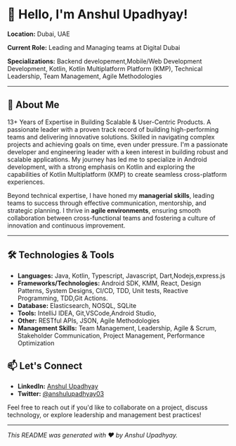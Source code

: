 # 👋 Hello, I'm Anshul Upadhyay!

**Location:** Dubai, UAE

**Current Role:** Leading and Managing teams at Digital Dubai

**Specializations:** Backend developement,Mobile/Web Development Development, Kotlin, Kotlin Multiplatform Platform (KMP), Technical Leadership, Team Management, Agile Methodologies

---

## 🚀 About Me
13+ Years of Expertise in Building Scalable & User-Centric Products.
A passionate leader with a proven track record of building high-performing teams and
delivering innovative solutions. Skilled in navigating complex projects and achieving goals on
time, even under pressure.
I'm a passionate developer and engineering leader with a keen interest in building robust and scalable applications. My journey has led me to specialize in Android development, with a strong emphasis on Kotlin and exploring the capabilities of Kotlin Multiplatform (KMP) to create seamless cross-platform experiences.

Beyond technical expertise, I have honed my **managerial skills**, leading teams to success through effective communication, mentorship, and strategic planning. I thrive in **agile environments**, ensuring smooth collaboration between cross-functional teams and fostering a culture of innovation and continuous improvement.

---

## 🛠️ Technologies & Tools

- **Languages:** Java, Kotlin, Typescript, Javascript, Dart,Nodejs,express.js
- **Frameworks/Technologies:** Android SDK, KMM, React, Design Patterns, System Designs, CI/CD, TDD, Unit tests, Reactive Programming, TDD,Git Actions.
- **Database:** Elasticsearch, NOSQL, SQLite
- **Tools:** IntelliJ IDEA, Git,VSCode,Android Studio, 
- **Other:** RESTful APIs, JSON, Agile Methodologies
- **Management Skills:** Team Management, Leadership, Agile & Scrum, Stakeholder Communication, Project Management, Performance Optimization


## 📫 Let's Connect

- **LinkedIn:** [Anshul Upadhyay](https://www.linkedin.com/in/anshulupadhyay03)
- **Twitter:** [@anshulupadhyay03](https://twitter.com/anshulupadhyay03)

Feel free to reach out if you'd like to collaborate on a project, discuss technology, or explore leadership and management best practices!

---

*This README was generated with ❤️ by Anshul Upadhyay.*

